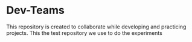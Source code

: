 # Dev-Teams
This repository is created to collaborate while developing and practicing projects.
This the test repository we use to do the experiments
